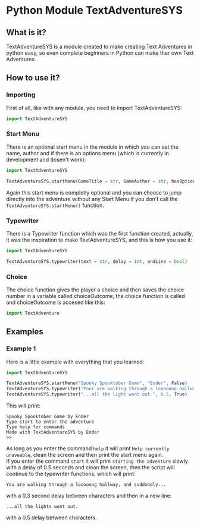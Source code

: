 # Python Module TextAdventureSYS

## What is it?

TextAdventureSYS is a module created to make creating Text Adventures in python easy, so even complete beginners in Python can make ther own Text Adventures.

## How to use it?

### Importing

First of all, like with any module, you need to import TextAdventureSYS:

```python
import TextAdventureSYS
```

### Start Menu

There is an optional start menu in the module in which you can set the name, author and if there is an options menu (which is currently in development and dosen't work):

```python
import TextAdventureSYS

TextAdventureSYS.startMenu(GameTitle = str, GameAuthor = str, hasOptions = bool)
```

Again this start menu is completly optional and you can choose to jump directly into the adventure without any Start Menu if you don't call the `TextAdventureSYS.startMenu()` function.  

### Typewriter

There is a Typewriter function which was the first function created, actually, it was the inspiration to make TextAdventureSYS, and this is how you use it:

```python
import TextAdventureSYS

TextAdventureSYS.typewriter(text = str, delay = int, endLine = bool)
```

### Choice

The choice function gives the player a choice and then saves the choice number in a variable called choiceOutcome, the choice function is called and choiceOutcome is accesed like this:

```python
import TextAdventure 
```

## Examples

### Example 1

Here is a little example with everything that you learned:

```python
import TextAdventureSYS

TextAdventureSYS.startMenu("Spooky Spooktober Game", "Ender", False)
TextAdventureSYS.typewriter("Your are walking through a looooong hallway, and suddendly...", 0.3, True)
TextAdventureSYS.typewriter("...all the light went out.", 0.5, True)
```

This will print:

```
Spooky Spooktober Game by Ender
Type start to enter the adventure
Type help for commands
Made with TextAdventureSYS by Ender
>>
```

As long as you enter the command `help` it will print `Help currently unaveable`, clean the screen and then print the start menu again.  
If you enter the command `start` it will print `starting the adventure` slowly with a delay of 0.5 seconds and clean the screen, then the script will continue to the typewriter functions, which will print:

```
You are walking through a looooong hallway, and suddendly...
```

with a 0.3 second delay between characters and then in a new line:

```
...all the lights went out.
```

with a 0.5 delay between characters.
